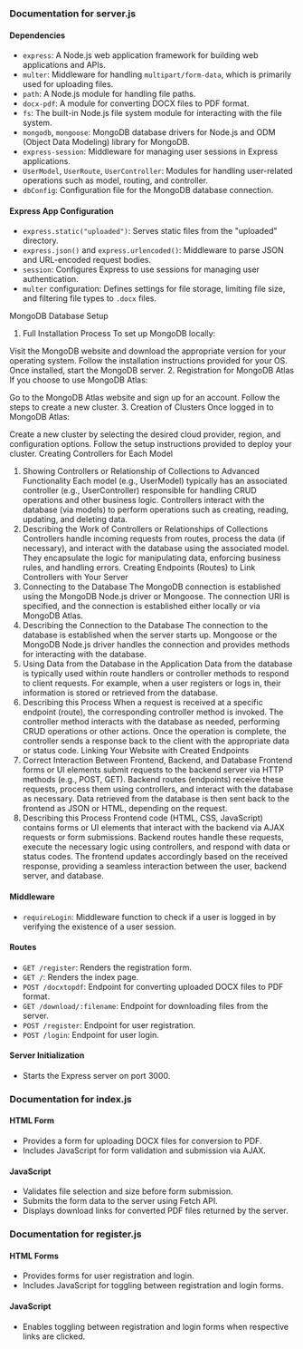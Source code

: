 ### Documentation for server.js

#### Dependencies
- `express`: A Node.js web application framework for building web applications and APIs.
- `multer`: Middleware for handling `multipart/form-data`, which is primarily used for uploading files.
- `path`: A Node.js module for handling file paths.
- `docx-pdf`: A module for converting DOCX files to PDF format.
- `fs`: The built-in Node.js file system module for interacting with the file system.
- `mongodb`, `mongoose`: MongoDB database drivers for Node.js and ODM (Object Data Modeling) library for MongoDB.
- `express-session`: Middleware for managing user sessions in Express applications.
- `UserModel`, `UserRoute`, `UserController`: Modules for handling user-related operations such as model, routing, and controller.
- `dbConfig`: Configuration file for the MongoDB database connection.

#### Express App Configuration
- `express.static("uploaded")`: Serves static files from the "uploaded" directory.
- `express.json()` and `express.urlencoded()`: Middleware to parse JSON and URL-encoded request bodies.
- `session`: Configures Express to use sessions for managing user authentication.
- `multer` configuration: Defines settings for file storage, limiting file size, and filtering file types to `.docx` files.

MongoDB Database Setup
1. Full Installation Process
To set up MongoDB locally:

Visit the MongoDB website and download the appropriate version for your operating system.
Follow the installation instructions provided for your OS.
Once installed, start the MongoDB server.
2. Registration for MongoDB Atlas
If you choose to use MongoDB Atlas:

Go to the MongoDB Atlas website and sign up for an account.
Follow the steps to create a new cluster.
3. Creation of Clusters
Once logged in to MongoDB Atlas:

Create a new cluster by selecting the desired cloud provider, region, and configuration options.
Follow the setup instructions provided to deploy your cluster.
Creating Controllers for Each Model
1. Showing Controllers or Relationship of Collections to Advanced Functionality
Each model (e.g., UserModel) typically has an associated controller (e.g., UserController) responsible for handling CRUD operations and other business logic.
Controllers interact with the database (via models) to perform operations such as creating, reading, updating, and deleting data.
2. Describing the Work of Controllers or Relationships of Collections
Controllers handle incoming requests from routes, process the data (if necessary), and interact with the database using the associated model.
They encapsulate the logic for manipulating data, enforcing business rules, and handling errors.
Creating Endpoints (Routes) to Link Controllers with Your Server
1. Connecting to the Database
The MongoDB connection is established using the MongoDB Node.js driver or Mongoose.
The connection URI is specified, and the connection is established either locally or via MongoDB Atlas.
2. Describing the Connection to the Database
The connection to the database is established when the server starts up.
Mongoose or the MongoDB Node.js driver handles the connection and provides methods for interacting with the database.
3. Using Data from the Database in the Application
Data from the database is typically used within route handlers or controller methods to respond to client requests.
For example, when a user registers or logs in, their information is stored or retrieved from the database.
4. Describing this Process
When a request is received at a specific endpoint (route), the corresponding controller method is invoked.
The controller method interacts with the database as needed, performing CRUD operations or other actions.
Once the operation is complete, the controller sends a response back to the client with the appropriate data or status code.
Linking Your Website with Created Endpoints
1. Correct Interaction Between Frontend, Backend, and Database
Frontend forms or UI elements submit requests to the backend server via HTTP methods (e.g., POST, GET).
Backend routes (endpoints) receive these requests, process them using controllers, and interact with the database as necessary.
Data retrieved from the database is then sent back to the frontend as JSON or HTML, depending on the request.
2. Describing this Process
Frontend code (HTML, CSS, JavaScript) contains forms or UI elements that interact with the backend via AJAX requests or form submissions.
Backend routes handle these requests, execute the necessary logic using controllers, and respond with data or status codes.
The frontend updates accordingly based on the received response, providing a seamless interaction between the user, backend server, and database.

#### Middleware
- `requireLogin`: Middleware function to check if a user is logged in by verifying the existence of a user session.

#### Routes
- `GET /register`: Renders the registration form.
- `GET /`: Renders the index page.
- `POST /docxtopdf`: Endpoint for converting uploaded DOCX files to PDF format.
- `GET /download/:filename`: Endpoint for downloading files from the server.
- `POST /register`: Endpoint for user registration.
- `POST /login`: Endpoint for user login.

#### Server Initialization
- Starts the Express server on port 3000.

### Documentation for index.js

#### HTML Form
- Provides a form for uploading DOCX files for conversion to PDF.
- Includes JavaScript for form validation and submission via AJAX.

#### JavaScript
- Validates file selection and size before form submission.
- Submits the form data to the server using Fetch API.
- Displays download links for converted PDF files returned by the server.

### Documentation for register.js

#### HTML Forms
- Provides forms for user registration and login.
- Includes JavaScript for toggling between registration and login forms.

#### JavaScript
- Enables toggling between registration and login forms when respective links are clicked.
